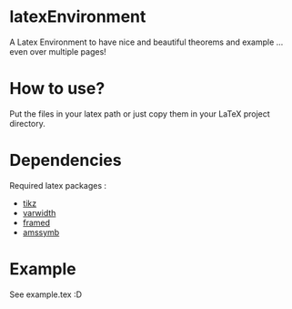 latexEnvironment
=================

A Latex Environment to have nice and beautiful theorems and example … even over multiple pages!

# How to use?

Put the files in your latex path or just copy them in your LaTeX project directory.

# Dependencies

Required latex packages :
* [tikz](http://www.texample.net/tikz/)
* [varwidth](http://www.ctan.org/pkg/varwidth)
* [framed](http://www.ctan.org/pkg/framed)
* [amssymb](http://www.ctan.org/pkg/framed)

# Example

See example.tex :D

